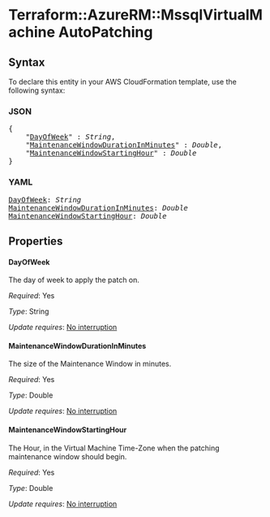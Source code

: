 # Terraform::AzureRM::MssqlVirtualMachine AutoPatching

## Syntax

To declare this entity in your AWS CloudFormation template, use the following syntax:

### JSON

<pre>
{
    "<a href="#dayofweek" title="DayOfWeek">DayOfWeek</a>" : <i>String</i>,
    "<a href="#maintenancewindowdurationinminutes" title="MaintenanceWindowDurationInMinutes">MaintenanceWindowDurationInMinutes</a>" : <i>Double</i>,
    "<a href="#maintenancewindowstartinghour" title="MaintenanceWindowStartingHour">MaintenanceWindowStartingHour</a>" : <i>Double</i>
}
</pre>

### YAML

<pre>
<a href="#dayofweek" title="DayOfWeek">DayOfWeek</a>: <i>String</i>
<a href="#maintenancewindowdurationinminutes" title="MaintenanceWindowDurationInMinutes">MaintenanceWindowDurationInMinutes</a>: <i>Double</i>
<a href="#maintenancewindowstartinghour" title="MaintenanceWindowStartingHour">MaintenanceWindowStartingHour</a>: <i>Double</i>
</pre>

## Properties

#### DayOfWeek

The day of week to apply the patch on.

_Required_: Yes

_Type_: String

_Update requires_: [No interruption](https://docs.aws.amazon.com/AWSCloudFormation/latest/UserGuide/using-cfn-updating-stacks-update-behaviors.html#update-no-interrupt)

#### MaintenanceWindowDurationInMinutes

The size of the Maintenance Window in minutes.

_Required_: Yes

_Type_: Double

_Update requires_: [No interruption](https://docs.aws.amazon.com/AWSCloudFormation/latest/UserGuide/using-cfn-updating-stacks-update-behaviors.html#update-no-interrupt)

#### MaintenanceWindowStartingHour

The Hour, in the Virtual Machine Time-Zone when the patching maintenance window should begin.

_Required_: Yes

_Type_: Double

_Update requires_: [No interruption](https://docs.aws.amazon.com/AWSCloudFormation/latest/UserGuide/using-cfn-updating-stacks-update-behaviors.html#update-no-interrupt)

